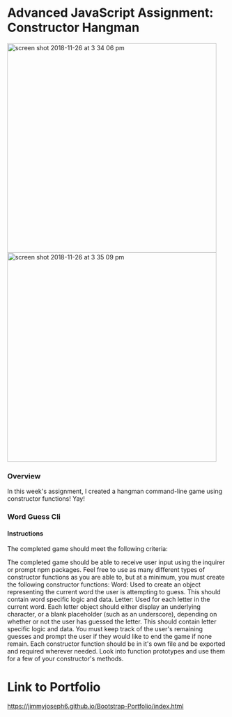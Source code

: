 # Advanced JavaScript Assignment: Constructor Hangman

<img width="480" alt="screen shot 2018-11-26 at 3 34 06 pm" src="https://user-images.githubusercontent.com/42658718/49040817-9b214180-f191-11e8-94fd-fdfd8d3526eb.png">

<img width="480" alt="screen shot 2018-11-26 at 3 35 09 pm" src="https://user-images.githubusercontent.com/42658718/49040823-9d839b80-f191-11e8-8c42-de89f017aa8c.png">


### Overview

In this week's assignment, I created a hangman command-line game using constructor functions! Yay!

### Word Guess Cli

#### Instructions

The completed game should meet the following criteria:

The completed game should be able to receive user input using the inquirer or prompt npm packages.
Feel free to use as many different types of constructor functions as you are able to, but at a minimum, you must create the following constructor functions:
Word: Used to create an object representing the current word the user is attempting to guess. This should contain word specific logic and data.
Letter: Used for each letter in the current word. Each letter object should either display an underlying character, or a blank placeholder (such as an underscore), depending on whether or not the user has guessed the letter. This should contain letter specific logic and data.
You must keep track of the user's remaining guesses and prompt the user if they would like to end the game if none remain.
Each constructor function should be in it's own file and be exported and required wherever needed.
Look into function prototypes and use them for a few of your constructor's methods.

# Link to Portfolio

https://jimmyjoseph6.github.io/Bootstrap-Portfolio/index.html
